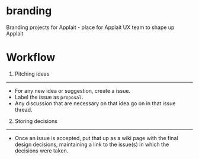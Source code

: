 branding
========

Branding projects for Applait - place for Applait UX team to shape up Applait


Workflow
========

1. Pitching ideas
-----------------

 - For any new idea or suggestion, create a issue.
 - Label the issue as `proposal`.
 - Any discussion that are necessary on that idea go on in that issue thread.

2. Storing decisions
--------------------

 - Once an issue is accepted, put that up as a wiki page with the final design decisions, maintaining a link to the issue(s) in which the decisions were taken.
